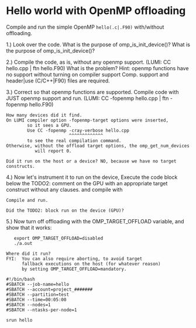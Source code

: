 # Hello world with OpenMP offloading



Compile and run the simple OpenMP `hello(.c|.F90)` with/without offloading.

1.) Look over the code.
    What is the purpose of omp_is_init_device()?
    What is the purpose of omp_is_init_device()?

2.) Compile the code, as is, without any openmp support.
    (LUMI: CC hello.cpp  |  ftn hello.F90)
    What is the problem?
    Hint:  openmp functions have no support without turning on compiler support
           Comp. support and header|use (C/C++|F90) files are required.

3.) Correct so that openmp functions are supported.
    Compile code with JUST openmp support and run.
    (LUMI: CC -fopenmp hello.cpp  |  ftn -fopenmp hello.F90)

    How many devices did it find.
    On LUMI compiler option -fopenmp-target options were inserted,
            so it sees a GPU.
            Use CC -fopenmp -cray-verbose hello.cpp 
                            ^^^^^^^^^^^^^
            to see the real compilation command.
    Otherwise, without the offload target options, the omp_get_num_devices
               will report 0.

    Did it run on the host or a device? NO, because we have no target constructs.

4.) Now let's instrument it to run on the device, 
    Execute the code block below the TODO2: comment on the GPU
    with an appropriate target construct without any clauses.
    and compile with

    Compile and run.
          
    Did the TODO2: block run on the device (GPU)?

5.) Now turn off offloading with the OMP_TARGET_OFFLOAD variable,
    and show that it works:

       export OMP_TARGET_OFFLOAD=disabled
       ./a.out

    Where did it run? 
    FYI:  You can also require aborting, to avoid target 
          fallback executions on the host (for whatever reason)
          by setting OMP_TARGET_OFFLOAD=mandatory.

```
#!/bin/bash
#SBATCH --job-name=hello
#SBATCH --account=project_#######
#SBATCH --partition=test
#SBATCH --time=00:05:00
#SBATCH --nodes=1
#SBATCH --ntasks-per-node=1

srun hello
```
